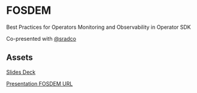 # FOSDEM

Best Practices for Operators Monitoring and Observability in Operator SDK

Co-presented with [@sradco](https://github.com/sradco)

## Assets

[Slides Deck](presentation.pdf)

[Presentation FOSDEM URL](https://fosdem.org/2023/schedule/event/operator/)
